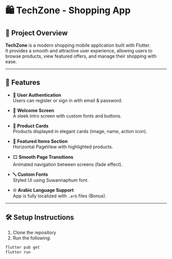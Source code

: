 # 🛍️ TechZone - Shopping App

## 📌 Project Overview  
**TechZone** is a modern shopping mobile application built with Flutter.  
It provides a smooth and attractive user experience, allowing users to browse products, view featured offers, and manage their shopping with ease.

---

## 🚀 Features

- 👤 **User Authentication**  
  Users can register or sign in with email & password.

- 👋 **Welcome Screen**  
  A sleek intro screen with custom fonts and buttons.

- 🛒 **Product Cards**  
  Products displayed in elegant cards (image, name, action icon).

- 💫 **Featured Items Section**  
  Horizontal PageView with highlighted products.

- 🎞️ **Smooth Page Transitions**  
  Animated navigation between screens (fade effect).

- 🔤 **Custom Fonts**  
  Styled UI using Suwannaphum font.

- 🌐 **Arabic Language Support**  
  App is fully localized with `.arb` files (Bonus).

---

## 🛠️ Setup Instructions

1. Clone the repository  
2. Run the following:

```bash
flutter pub get
flutter run
